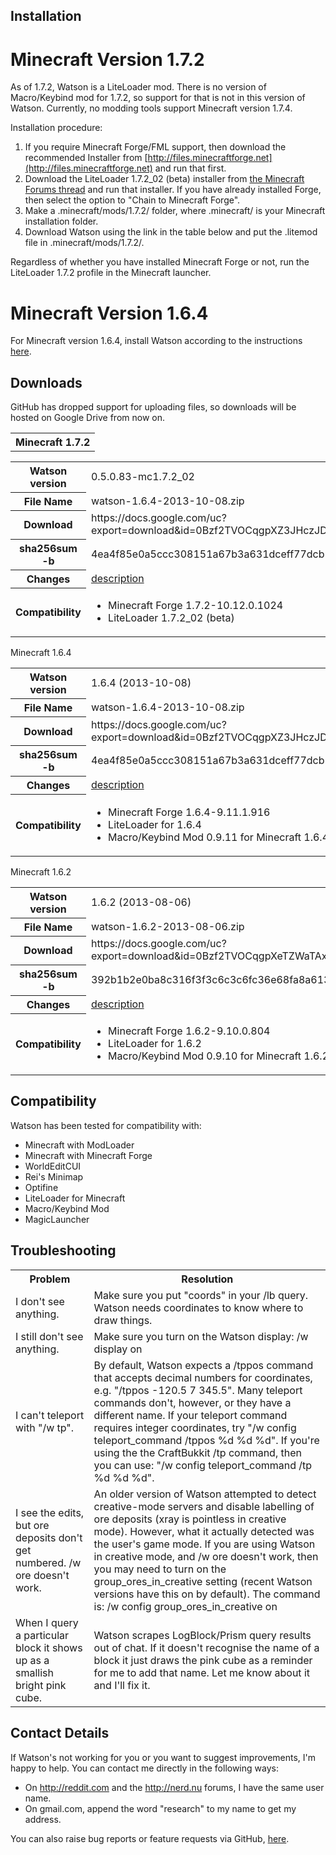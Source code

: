 Installation
------------
Minecraft Version 1.7.2
=======================
As of 1.7.2, Watson is a LiteLoader mod.  There is no version of Macro/Keybind mod for 1.7.2, so support for that is not in this version of Watson.  Currently, no modding tools support Minecraft version 1.7.4.

Installation procedure:
 1. If you require Minecraft Forge/FML support, then download the recommended Installer from [http://files.minecraftforge.net](http://files.minecraftforge.net) and run that first.
 1. Download the LiteLoader 1.7.2_02 (beta) installer from [the Minecraft Forums thread](http://www.minecraftforum.net/topic/1868280-172api-liteloader-for-minecraft-164-172-beta-available/page__st__1120#entry28781181) and run that installer.  If you have already installed Forge, then select the option to "Chain to Minecraft Forge".
 1. Make a .minecraft/mods/1.7.2/ folder, where .minecraft/ is your Minecraft installation folder.
 1. Download Watson using the link in the table below and put the .litemod file in .minecraft/mods/1.7.2/.
 
Regardless of whether you have installed Minecraft Forge or not, run the LiteLoader 1.7.2 profile in the Minecraft launcher.

Minecraft Version 1.6.4
=======================
For Minecraft version 1.6.4, install Watson according to the instructions [here](https://github.com/totemo/watson/blob/master/INSTALL_1.6.4.md).


Downloads
---------

GitHub has dropped support for uploading files, so downloads will be hosted on Google Drive from now on.

<table>
<tr>
  <th>Minecraft 1.7.2</th> 
</tr>
<tr>
<table>
  <tr>
    <th>Watson version</th> <td>0.5.0.83-mc1.7.2_02</td> 
  </tr>
  <tr>
    <th>File Name</th> <td>watson-1.6.4-2013-10-08.zip</td>
  </tr>
  <tr>
    <th>Download</th> <td>https://docs.google.com/uc?export=download&id=0Bzf2TVOCqgpXZ3JHczJDMWo1T0k</td>
  </tr>
  <tr>
    <th>sha256sum -b</th> <td>4ea4f85e0a5ccc308151a67b3a631dceff77dcb5f3fa74c7e7cfeb594e15b171</td>
  </tr>
  <tr>
    <th>Changes</th> <td><a href="https://github.com/totemo/watson/blob/master/Changes.md#164-2013-10-08">description</a></td>
  </tr>
  <tr>
    <th>Compatibility</th> <td><ul><li>Minecraft Forge 1.7.2-10.12.0.1024</li><li>LiteLoader 1.7.2_02 (beta)</li></ul></td>
  </tr>
</table>
</tr>

<tr>
  <th>Minecraft 1.6.4</th> 
</tr>
<tr>
<table>
  <tr>
    <th>Watson version</th> <td>1.6.4 (2013-10-08)</td> 
  </tr>
  <tr>
    <th>File Name</th> <td>watson-1.6.4-2013-10-08.zip</td>
  </tr>
  <tr>
    <th>Download</th> <td>https://docs.google.com/uc?export=download&id=0Bzf2TVOCqgpXZ3JHczJDMWo1T0k</td>
  </tr>
  <tr>
    <th>sha256sum -b</th> <td>4ea4f85e0a5ccc308151a67b3a631dceff77dcb5f3fa74c7e7cfeb594e15b171</td>
  </tr>
  <tr>
    <th>Changes</th> <td><a href="https://github.com/totemo/watson/blob/master/Changes.md#164-2013-10-08">description</a></td>
  </tr>
  <tr>
    <th>Compatibility</th> <td><ul><li>Minecraft Forge 1.6.4-9.11.1.916</li><li>LiteLoader for 1.6.4</li><li>Macro/Keybind Mod 0.9.11 for Minecraft 1.6.4</li></ul></td>
  </tr>
</table>
</tr>

<tr>
  <th>Minecraft 1.6.2</th> 
</tr>
<tr>
<table>
  <tr>
    <th>Watson version</th> <td>1.6.2 (2013-08-06)</td> 
  </tr>
  <tr>
    <th>File Name</th> <td>watson-1.6.2-2013-08-06.zip</td>
  </tr>
  <tr>
    <th>Download</th> <td>https://docs.google.com/uc?export=download&id=0Bzf2TVOCqgpXeTZWaTAxZm1oNDQ</td>
  </tr>
  <tr>
    <th>sha256sum -b</th> <td>392b1b2e0ba8c316f3f3c6c3c6fc36e68fa8a61313dffcf7ddead4d6dbcd54b2</td>
  </tr>
  <tr>
    <th>Changes</th> <td><a href="https://github.com/totemo/watson/blob/master/Changes.md#162-2013-08-06">description</a></td>
  </tr>
  <tr>
    <th>Compatibility</th> <td><ul><li>Minecraft Forge 1.6.2-9.10.0.804</li><li>LiteLoader for 1.6.2</li><li>Macro/Keybind Mod 0.9.10 for Minecraft 1.6.2</li></ul></td>
  </tr>
</table>
</tr>
</table>


Compatibility
-------------

Watson has been tested for compatibility with:

* Minecraft with ModLoader
* Minecraft with Minecraft Forge
* WorldEditCUI
* Rei's Minimap
* Optifine
* LiteLoader for Minecraft
* Macro/Keybind Mod
* MagicLauncher


Troubleshooting
---------------

<table>
  <tr>
    <th>Problem</th> <th>Resolution</th>
  </tr>
  <tr>
    <td>I don't see anything.</td> <td>Make sure you put "coords" in your /lb query.  Watson needs coordinates to know where to draw things.</td>
  </tr>
  <tr>
    <td>I still don't see anything.</td> <td>Make sure you turn on the Watson display: /w display on</td>
  </tr>
  <tr>
    <td>I can't teleport with "/w tp".</td> <td>By default, Watson expects a /tppos command that accepts decimal numbers for coordinates, e.g. "/tppos -120.5 7 345.5".  Many teleport commands don't, however, or they have a different name.  If your teleport command requires integer coordinates, try "/w config teleport_command /tppos %d %d %d".  If you're using the the CraftBukkit /tp command, then you can use: "/w config teleport_command /tp %d %d %d".</td>
  </tr>
  <tr>
    <td>I see the edits, but ore deposits don't get numbered. /w ore doesn't work.</td> <td>An older version of Watson attempted to detect creative-mode servers and disable labelling of ore deposits (xray is pointless in creative mode).  However, what it actually detected was the user's game mode.  If you are using Watson in creative mode, and /w ore doesn't work, then you may need to turn on the group_ores_in_creative setting (recent Watson versions have this on by default).  The command is: /w config group_ores_in_creative on</td>
  </tr>
  <tr>
    <td>When I query a particular block it shows up as a smallish bright pink cube.</td>
    <td>Watson scrapes LogBlock/Prism query results out of chat.  If it doesn't recognise the name of a block it just draws the pink cube as a reminder for me to add that name.  Let me know about it and I'll fix it.</td>
  </tr>
</table>


Contact Details
---------------

If Watson's not working for you or you want to suggest improvements, I'm happy to help.  You can contact me directly in the following ways:

* On http://reddit.com and the http://nerd.nu forums, I have the same user name.
* On gmail.com, append the word "research" to my name to get my address.

You can also raise bug reports or feature requests via GitHub, [here](https://github.com/totemo/watson/issues).


